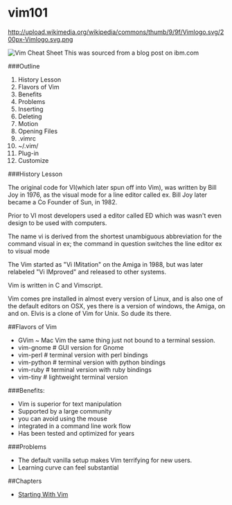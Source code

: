 vim101
======
http://upload.wikimedia.org/wikipedia/commons/thumb/9/9f/Vimlogo.svg/200px-Vimlogo.svg.png

![Vim Cheat Sheet](http://michael.peopleofhonoronly.com/vim/vim_cheat_sheet_for_programmers_screen.png)
This was sourced from a blog post on ibm.com


###Outline
1. History Lesson
2. Flavors of Vim
1. Benefits
2. Problems 
3. Inserting
4. Deleting
5. Motion
6. Opening Files
1. .vimrc
2. ~/.vim/
3. Plug-in
4. Customize


###History Lesson

The original code for VI(which later spun off into Vim), was written by Bill Joy in 1976, as the visual mode for a line editor called ex.
Bill Joy later became a Co Founder of Sun, in 1982.

Prior to VI most developers used a editor called ED which was wasn't even design to be used with computers.

The name vi is derived from the shortest unambiguous abbreviation for the command visual in ex; the command in question switches the line editor ex to visual mode

The Vim started as "Vi IMitation" on the Amiga in 1988, but was later relabeled "Vi IMproved" and released to other systems.

Vim is written in C and Vimscript.

Vim comes pre installed in almost every version of Linux, and is also one of the default editors on OSX, yes there is a version of windows, the Amiga, on and on.
Elvis is a clone of Vim for Unix. So dude its there.

##Flavors of Vim 
* GVim ~ Mac Vim the same thing just not bound to a terminal session.
* vim-gnome      # GUI version for Gnome
* vim-perl       # terminal version with perl bindings
* vim-python       # terminal version with python bindings
* vim-ruby         # terminal version with ruby bindings
* vim-tiny         # lightweight terminal version 

###Benefits:
* Vim is superior for text manipulation 
* Supported by a large community
* you can avoid using the mouse
* integrated in a command line work flow
* Has been tested and optimized for years

###Problems 
* The default vanilla setup makes Vim terrifying for new users.
* Learning curve can feel substantial


##Chapters
* [Starting With Vim](https://github.com/bingeboy/vim101/blob/master/01-starting.md)


